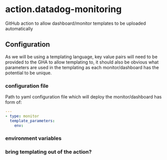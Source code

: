 # action.datadog-monitoring

GitHub action to allow dashboard/monitor templates to be uploaded automatically

## Configuration

As we will be using a templating language, key value pairs will need to be provided to the GHA to allow templating to, it should also be obvious what parameters are used in the templating as each monitor/dashboard has the potential to be unique.

### configuration file

Path to yaml configuration file which will deploy the monitor/dashboard has form of:

```yaml
---
- type: monitor
  template_parameters:
    env:
```

### environment variables

### bring templating out of the action?
